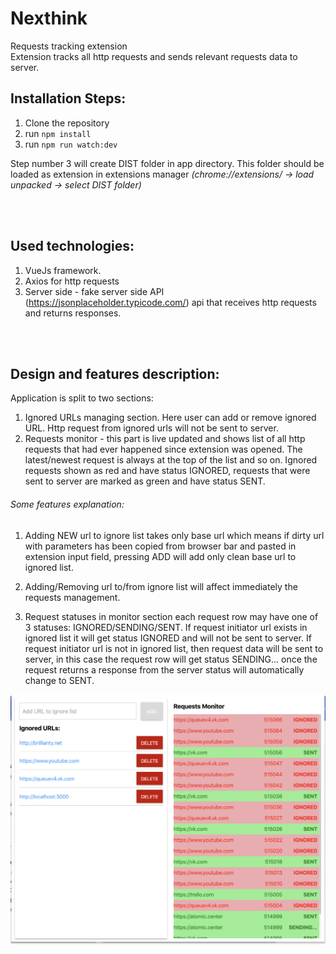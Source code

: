 # Nexthink
Requests tracking extension <br>
Extension tracks all http requests and sends relevant requests data to server.

## Installation Steps:
1. Clone the repository
2. run `npm install`
3. run `npm run watch:dev`

Step number 3 will create DIST folder in app directory. This folder should
be loaded as extension in extensions manager 
_(chrome://extensions/ -> load unpacked -> select DIST folder)_

<br>
<br>

## Used technologies:
1. VueJs framework.
2. Axios for http requests
3. Server side - fake server side API (https://jsonplaceholder.typicode.com/) api that receives http requests and
returns responses. 

<br>
<br>

## Design and features description:
Application is split to two sections:
1. Ignored URLs managing section. Here user can add or remove ignored URL. Http request from ignored urls will not be sent to server.
2. Requests monitor - this part is live updated and shows list of all http requests that had ever happened since extension was opened. The latest/newest request is always at the top of the list and so on. Ignored requests shown as red and have status IGNORED, requests that were sent to server are marked as green and have status SENT.  

###### Some features explanation:
1. Adding NEW url to ignore list takes only base url which means if dirty url with parameters has been copied from
browser bar and pasted in extension input field, pressing ADD will add only clean base url to ignored list.

2. Adding/Removing url to/from ignore list will affect immediately the requests management.

3. Request statuses in monitor section each request row may have one of 3 statuses: IGNORED/SENDING/SENT. If request initiator url exists in ignored list it will get status IGNORED and will not be sent to server. If request initiator url is not in ignored list, then request data will be sent to server, in this case the request row will get status SENDING... once the request returns a response from the server status will automatically change to SENT.   
  
![Image of the project](src/icons/imgp.png)
